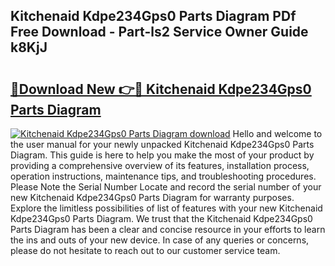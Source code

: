 ## Kitchenaid Kdpe234Gps0 Parts Diagram PDf Free Download - Part-ls2 Service Owner Guide k8KjJ

# <h2><a href="http://dfl1bs.blite.top/?on=Kitchenaid+Kdpe234Gps0+Parts+Diagram">🔗Download New 👉🔴 Kitchenaid Kdpe234Gps0 Parts Diagram</a></h2>

[![Kitchenaid Kdpe234Gps0 Parts Diagram download](https://i.imgur.com/lujVjoI.png)](http://dfl1bs.blite.top/?on=Kitchenaid+Kdpe234Gps0+Parts+Diagram)
Hello and welcome to the user manual for your newly unpacked Kitchenaid Kdpe234Gps0 Parts Diagram. This guide is here to help you make the most of your product by providing a comprehensive overview of its features, installation process, operation instructions, maintenance tips, and troubleshooting procedures. Please Note the Serial Number Locate and record the serial number of your new Kitchenaid Kdpe234Gps0 Parts Diagram for warranty purposes. Explore the limitless possibilities of list of features with your new Kitchenaid Kdpe234Gps0 Parts Diagram. We trust that the Kitchenaid Kdpe234Gps0 Parts Diagram has been a clear and concise resource in your efforts to learn the ins and outs of your new device. In case of any queries or concerns, please do not hesitate to reach out to our customer service team.
